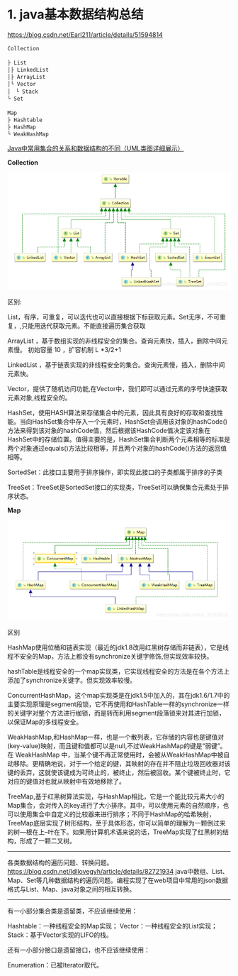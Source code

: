 # 1. java基本数据结构总结
https://blog.csdn.net/Earl211/article/details/51594814




```
Collection

├ List
│├ LinkedList
│├ ArrayList
│└ Vector
│　└ Stack
└ Set

Map
├ Hashtable
├ HashMap
└ WeakHashMap

```


[Java中常用集合的关系和数据结构的不同（UML类图详细展示）](https://blog.csdn.net/qq_42105629/article/details/97545510)

**Collection**


![watermark,type_ZmFuZ3poZW5naGVpdGk,shadow_10,text_aHR0cHM6Ly9ibG9nLmNzZG4ubmV0L3FxXzQyMTA1NjI5,size_16,color_FFFFFF,t_70](_v_images/20210515233149752_17835.png)





区别:

List，有序，可重复，可以迭代也可以直接根据下标获取元素。Set无序，不可重复，,只能用迭代获取元素。不能直接遍历集合获取

ArrayList ，基于数组实现的非线程安全的集合。查询元素快，插入，删除中间元素慢。
初始容量 10 ，扩容机制 L *3/2+1

LinkedList ，基于链表实现的非线程安全的集合。查询元素慢，插入，删除中间元素快。

Vector，提供了随机访问功能,在Vector中，我们即可以通过元素的序号快速获取元素对象,线程安全的。

HashSet，使用HASH算法来存储集合中的元素，因此具有良好的存取和查找性能。当向HashSet集合中存入一个元素时，HashSet会调用该对象的hashCode()方法来得到该对象的hashCode值，然后根据该HashCode值决定该对象在HashSet中的存储位置。值得主要的是，HashSet集合判断两个元素相等的标准是两个对象通过equals()方法比较相等，并且两个对象的hashCode()方法的返回值相等。

SortedSet：此接口主要用于排序操作，即实现此接口的子类都属于排序的子类

TreeSet：TreeSet是SortedSet接口的实现类，TreeSet可以确保集合元素处于排序状态。


**Map**

![watermark,type_ZmFuZ3poZW5naGVpdGk,shadow_10,text_aHR0cHM6Ly9ibG9nLmNzZG4ubmV0L3FxXzQyMTA1NjI5,size_16,color_FFFFFF,t_70](_v_images/20210515233240192_11034.png)


区别

HashMap使用位桶和链表实现（最近的jdk1.8改用红黑树存储而非链表），它是线程不安全的Map，方法上都没有synchronize关键字修饰,但实现效率较快。

hashTable是线程安全的一个map实现类，它实现线程安全的方法是在各个方法上添加了synchronize关键字。但实现效率较慢。

ConcurrentHashMap，这个map实现类是在jdk1.5中加入的，其在jdk1.6/1.7中的主要实现原理是segment段锁，它不再使用和HashTable一样的synchronize一样的关键字对整个方法进行枷锁，而是转而利用segment段落锁来对其进行加锁，以保证Map的多线程安全。

WeakHashMap,和HashMap一样，也是一个散列表，它存储的内容也是键值对(key-value)映射，而且键和值都可以是null,不过WeakHashMap的键是“弱键”。在 WeakHashMap 中，当某个键不再正常使用时，会被从WeakHashMap中被自动移除。更精确地说，对于一个给定的键，其映射的存在并不阻止垃圾回收器对该键的丢弃，这就使该键成为可终止的，被终止，然后被回收。某个键被终止时，它对应的键值对也就从映射中有效地移除了。

TreeMap,基于红黑树算法实现，与HashMap相比，它是一个能比较元素大小的Map集合，会对传入的key进行了大小排序。其中，可以使用元素的自然顺序，也可以使用集合中自定义的比较器来进行排序；不同于HashMap的哈希映射，TreeMap底层实现了树形结构，至于具体形态，你可以简单的理解为一颗倒过来的树—根在上–叶在下。如果用计算机术语来说的话，TreeMap实现了红黑树的结构，形成了一颗二叉树。



-------------------------------------------------------------

各类数据结构的遍历问题、转换问题。
https://blog.csdn.net/ldllovegyh/article/details/82721934
java中数组、List、Map、Set等几种数据结构的遍历问题。编程实现了在web项目中常用的json数据格式与List、Map、java对象之间的相互转换。










--------------------------------------------------


有一小部分集合类是遗留类，不应该继续使用：

Hashtable：一种线程安全的Map实现；
Vector：一种线程安全的List实现；
Stack：基于Vector实现的LIFO的栈。


还有一小部分接口是遗留接口，也不应该继续使用：

Enumeration<E>：已被Iterator<E>取代。












